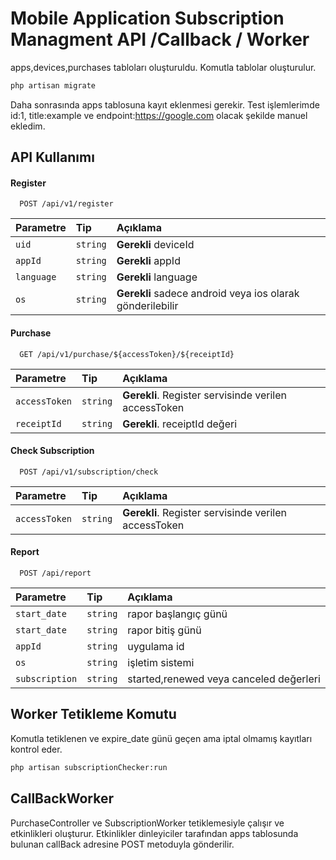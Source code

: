 
# Mobile Application Subscription Managment API /Callback / Worker



apps,devices,purchases tabloları oluşturuldu. Komutla tablolar oluşturulur.

```sh
php artisan migrate
```
Daha sonrasında apps tablosuna kayıt eklenmesi gerekir.
Test işlemlerimde id:1, title:example ve endpoint:https://google.com olacak şekilde manuel ekledim.



## API Kullanımı

#### Register

```http
  POST /api/v1/register
```

| Parametre | Tip     | Açıklama                |
| :-------- | :------- | :------------------------- |
| `uid` | `string` | **Gerekli** deviceId |
| `appId` | `string` | **Gerekli** appId |
| `language` | `string` | **Gerekli** language |
| `os` | `string` | **Gerekli** sadece android veya ios olarak gönderilebilir |

#### Purchase

```http
  GET /api/v1/purchase/${accessToken}/${receiptId}
```

| Parametre | Tip     | Açıklama                       |
| :-------- | :------- | :-------------------------------- |
| `accessToken`      | `string` | **Gerekli**. Register servisinde verilen accessToken |
| `receiptId`      | `string` | **Gerekli**. receiptId değeri |



#### Check Subscription

```http
  POST /api/v1/subscription/check
```

| Parametre | Tip     | Açıklama                       |
| :-------- | :------- | :-------------------------------- |
| `accessToken`      | `string` | **Gerekli**. Register servisinde verilen accessToken |



#### Report

```http
  POST /api/report
```

| Parametre | Tip     | Açıklama                       |
| :-------- | :------- | :-------------------------------- |
| `start_date`      | `string` | rapor başlangıç günü |
| `start_date`      | `string` | rapor bitiş günü |
| `appId`      | `string` | uygulama id |
| `os`      | `string` | işletim sistemi |
| `subscription`      | `string` | started,renewed veya canceled değerleri |
  
## Worker Tetikleme Komutu

Komutla tetiklenen ve expire_date günü geçen ama iptal olmamış kayıtları kontrol eder.

```sh
php artisan subscriptionChecker:run
```



## CallBackWorker

PurchaseController ve SubscriptionWorker tetiklemesiyle çalışır ve etkinlikleri oluşturur. Etkinlikler dinleyiciler tarafından apps tablosunda bulunan callBack adresine POST metoduyla gönderilir.
